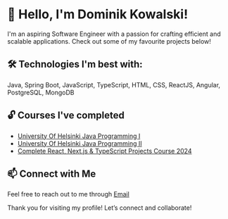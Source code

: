 # 👋 Hello, I'm Dominik Kowalski!

I'm an aspiring Software Engineer with a passion for crafting efficient and scalable applications. Check out some of my favourite projects below!

## 🛠️ Technologies I'm best with: 
Java, Spring Boot, JavaScript, TypeScript, HTML, CSS, ReactJS, Angular, PostgreSQL, MongoDB

## 🔓 Courses I've completed

- [University Of Helsinki Java Programming I](https://github.com/KDominikk00/KDominikk00/blob/master/Java%20Programming%20I%20certificate.png?raw=true)
- [University Of Helsinki Java Programming II](https://github.com/KDominikk00/KDominikk00/blob/master/Java%20Programming%20II%20certificate.png?raw=true)
- [Complete React, Next.js & TypeScript Projects Course 2024](https://github.com/KDominikk00/KDominikk00/blob/master/Udemy%20ReactJS,%20Next.js%20&%20TypeScript%20course%20certificate.png?raw=true)

## 📫 Connect with Me

Feel free to reach out to me through [Email](dominikkowalski331@gmail.com)

Thank you for visiting my profile! Let’s connect and collaborate!
